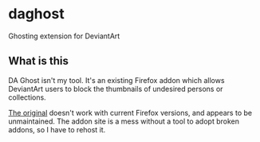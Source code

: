 # daghost
Ghosting extension for DeviantArt


## What is this

DA Ghost isn't my tool. It's an existing Firefox addon which allows DeviantArt users to block the thumbnails of undesired persons or collections.

[The original](https://addons.mozilla.org/en-US/firefox/addon/da-ghost/?src=search) doesn't work with current Firefox versions, and appears to be unmaintained. The addon site is a mess without a tool to adopt broken addons, so I have to rehost it.